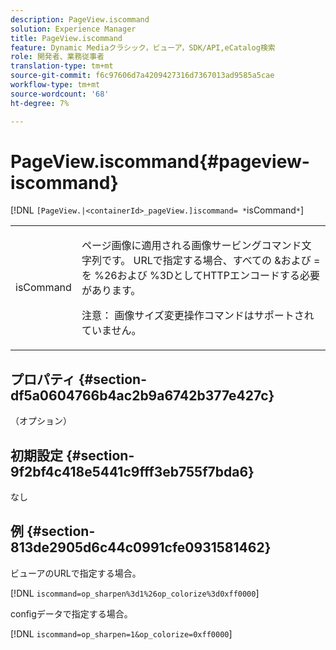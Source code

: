 ```yaml
---
description: PageView.iscommand
solution: Experience Manager
title: PageView.iscommand
feature: Dynamic Mediaクラシック，ビューア，SDK/API,eCatalog検索
role: 開発者、業務従事者
translation-type: tm+mt
source-git-commit: f6c97606d7a4209427316d7367013ad9585a5cae
workflow-type: tm+mt
source-wordcount: '68'
ht-degree: 7%

---
```



# PageView.iscommand{#pageview-iscommand}

[!DNL `[PageView.|<containerId>_pageView.]iscommand= *`isCommand`*`]

<table id="table_9E7BB12BF371419F88DD4D24EF04632C"> 
 <tbody> 
  <tr> 
   <td colname="col1"> <p> <span class="codeph"><span class="varname"> isCommand</span></span> </p> </td> 
   <td colname="col2"> <p> ページ画像に適用される画像サービングコマンド文字列です。 URLで指定する場合、すべての<span class="codeph"> &amp;</span>および<span class="codeph"> =</span>を<span class="codeph"> %26</span>および<span class="codeph"> %3D</span>としてHTTPエンコードする必要があります。 </p> <p> <p>注意： 画像サイズ変更操作コマンドはサポートされていません。 </p> </p> </td> 
  </tr> 
 </tbody> 
</table>

## プロパティ {#section-df5a0604766b4ac2b9a6742b377e427c}

（オプション）

## 初期設定 {#section-9f2bf4c418e5441c9fff3eb755f7bda6}

なし

## 例 {#section-813de2905d6c44c0991cfe0931581462}

ビューアのURLで指定する場合。

[!DNL `iscommand=op_sharpen%3d1%26op_colorize%3d0xff0000`]

configデータで指定する場合。

[!DNL `iscommand=op_sharpen=1&op_colorize=0xff0000`]
